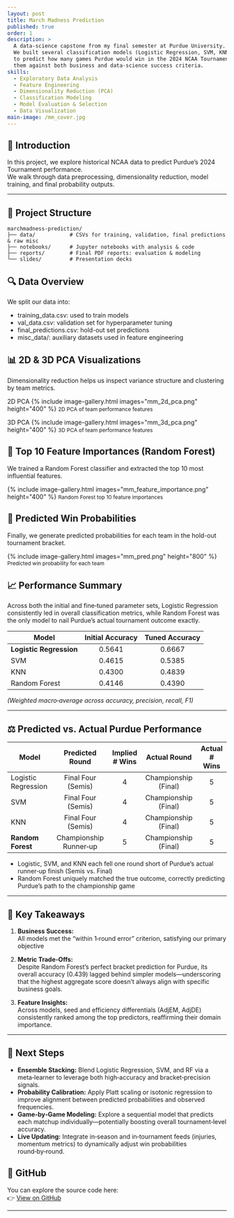 ```yaml
---
layout: post
title: March Madness Prediction
published: true
order: 1
description: >
  A data‑science capstone from my final semester at Purdue University.  
  We built several classification models (Logistic Regression, SVM, KNN, Random Forest)
  to predict how many games Purdue would win in the 2024 NCAA Tournament, and evaluated
  them against both business and data‑science success criteria.
skills:
  - Exploratory Data Analysis
  - Feature Engineering
  - Dimensionality Reduction (PCA)
  - Classification Modeling
  - Model Evaluation & Selection
  - Data Visualization
main-image: /mm_cover.jpg
---
```


## 📖 Introduction

In this project, we explore historical NCAA data to predict Purdue’s 2024 Tournament performance.  
We walk through data preprocessing, dimensionality reduction, model training, and final probability outputs.

---

## 📂 Project Structure

```text
marchmadness-prediction/
├── data/           # CSVs for training, validation, final predictions & raw misc
├── notebooks/      # Jupyter notebooks with analysis & code
├── reports/        # Final PDF reports: evaluation & modeling
└── slides/         # Presentation decks
``` 

## 🔍 Data Overview
We split our data into:
- training_data.csv: used to train models
- val_data.csv: validation set for hyperparameter tuning
- final_predictions.csv: hold-out set predictions
- misc_data/: auxiliary datasets used in feature engineering

## 📊 2D & 3D PCA Visualizations
Dimensionality reduction helps us inspect variance structure and clustering by team metrics.

2D PCA
{% include image-gallery.html images="mm_2d_pca.png" height="400" %} 
<span style="font-size: 12px">2D PCA of team performance features</span>

3D PCA
{% include image-gallery.html images="mm_3d_pca.png" height="400" %} 
<span style="font-size: 12px">3D PCA of team performance features</span>

## 🌟 Top 10 Feature Importances (Random Forest)
We trained a Random Forest classifier and extracted the top 10 most influential features.

{% include image-gallery.html images="mm_feature_importance.png" height="400" %} 
<span style="font-size: 12px">Random Forest top 10 feature importances</span>

## 🏀 Predicted Win Probabilities
Finally, we generate predicted probabilities for each team in the hold-out tournament bracket.

{% include image-gallery.html images="mm_pred.png" height="800" %} 
<span style="font-size: 12px">Predicted win probability for each team</span>

## 📈 Performance Summary

Across both the initial and fine‑tuned parameter sets, Logistic Regression consistently led in overall classification metrics, while Random Forest was the only model to nail Purdue’s actual tournament outcome exactly.

| Model                   | Initial Accuracy | Tuned Accuracy |
|-------------------------|:----------------:|:--------------:|
| **Logistic Regression** | 0.5641           | 0.6667         |
| SVM                     | 0.4615           | 0.5385         |
| KNN                     | 0.4300           | 0.4839         |
| Random Forest           | 0.4146           | 0.4390         |  

*(Weighted macro‑average across accuracy, precision, recall, F1)* 

---

## ⚖️ Predicted vs. Actual Purdue Performance

| Model                   | Predicted Round       | Implied # Wins | Actual Round          | Actual # Wins |
|-------------------------|:---------------------:|:--------------:|:---------------------:|:-------------:|
| Logistic Regression     | Final Four (Semis)    | 4              | Championship (Final)  | 5             |
| SVM                     | Final Four (Semis)    | 4              | Championship (Final)  | 5             |
| KNN                     | Final Four (Semis)    | 4              | Championship (Final)  | 5             |
| **Random Forest**       | Championship Runner‑up| 5              | Championship (Final)  | 5             |

- Logistic, SVM, and KNN each fell one round short of Purdue’s actual runner‑up finish (Semis vs. Final) 
- Random Forest uniquely matched the true outcome, correctly predicting Purdue’s path to the championship game

---

## 🎯 Key Takeaways

1. **Business Success:**  
   All models met the “within 1‑round error” criterion, satisfying our primary objective

2. **Metric Trade‑Offs:**  
   Despite Random Forest’s perfect bracket prediction for Purdue, its overall accuracy (0.439) lagged behind simpler models—underscoring that the highest aggregate score doesn’t always align with specific business goals.  

3. **Feature Insights:**  
   Across models, seed and efficiency differentials (AdjEM, AdjDE) consistently ranked among the top predictors, reaffirming their domain importance.

---

## 🔮 Next Steps

- **Ensemble Stacking:** Blend Logistic Regression, SVM, and RF via a meta‑learner to leverage both high‑accuracy and bracket‑precision signals.  
- **Probability Calibration:** Apply Platt scaling or isotonic regression to improve alignment between predicted probabilities and observed frequencies.  
- **Game‑by‑Game Modeling:** Explore a sequential model that predicts each matchup individually—potentially boosting overall tournament‑level accuracy.  
- **Live Updating:** Integrate in‑season and in‑tournament feeds (injuries, momentum metrics) to dynamically adjust win probabilities round‑by‑round.

## 🔗 GitHub

You can explore the source code here:  
👉 [View on GitHub](https://github.com/itsSaul24/marchmadness-prediction)

---